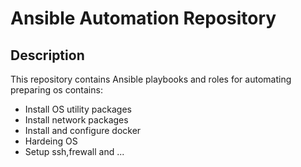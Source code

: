 # Ansible Automation Repository

## Description

This repository contains Ansible playbooks and roles for automating preparing os contains:
- Install OS utility packages
- Install network packages
- Install and configure docker
- Hardeing OS
- Setup ssh,frewall and ...
